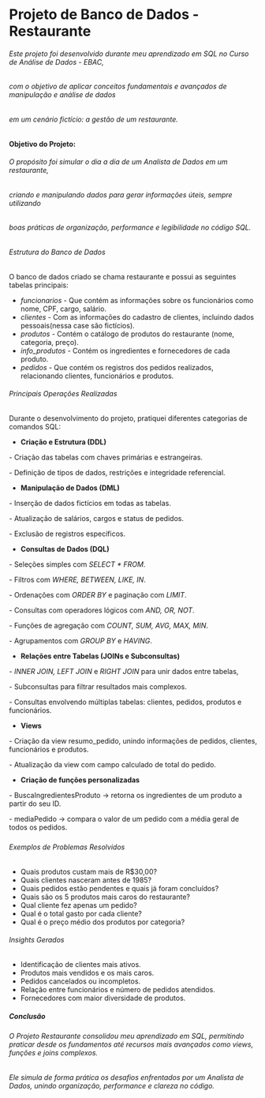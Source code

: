 # Projeto de Banco de Dados - Restaurante



###### Este projeto foi desenvolvido durante meu aprendizado em SQL no Curso de Análise de Dados - EBAC, 

###### com o objetivo de aplicar conceitos fundamentais e avançados de manipulação e análise de dados 

###### em um cenário fictício: a gestão de um restaurante.





#### Objetivo do Projeto:



###### O propósito foi simular o dia a dia de um Analista de Dados em um restaurante, 

###### criando e manipulando dados para gerar informações úteis, sempre utilizando 

###### boas práticas de organização, performance e legibilidade no código SQL.





###### Estrutura do Banco de Dados



O banco de dados criado se chama restaurante e possui as seguintes tabelas principais:



* *funcionarios* - Que contém as informações sobre os funcionários como nome, CPF, cargo, salário.
* *clientes* - Com as informações do cadastro de clientes, incluindo dados pessoais(nessa case são fictícios).
* *produtos* - Contém o catálogo de produtos do restaurante (nome, categoria, preço).
* *info\_produtos* - Contém os ingredientes e fornecedores de cada produto.
* *pedidos* - Que contém os registros dos pedidos realizados, relacionando clientes, funcionários e produtos.



###### Principais Operações Realizadas

Durante o desenvolvimento do projeto, pratiquei diferentes categorias de comandos SQL:



* **Criação e Estrutura (DDL)**

\- Criação das tabelas com chaves primárias e estrangeiras.

\- Definição de tipos de dados, restrições e integridade referencial.



* **Manipulação de Dados (DML)**

\- Inserção de dados fictícios em todas as tabelas.

\- Atualização de salários, cargos e status de pedidos.

\- Exclusão de registros específicos.



* **Consultas de Dados (DQL)**

\- Seleções simples com *SELECT \* FROM*.

\- Filtros com *WHERE, BETWEEN, LIKE, IN*.

\- Ordenações com *ORDER BY* e paginação com *LIMIT*.

\- Consultas com operadores lógicos com *AND, OR, NOT*.

\- Funções de agregação com *COUNT, SUM, AVG, MAX, MIN*.

\- Agrupamentos com *GROUP BY* e *HAVING*.



* **Relações entre Tabelas (JOINs e Subconsultas)**

*- INNER JOIN, LEFT JOIN* e *RIGHT JOIN* para unir dados entre tabelas,

\- Subconsultas para filtrar resultados mais complexos.

\- Consultas envolvendo múltiplas tabelas: clientes, pedidos, produtos e funcionários.



* **Views**

\- Criação da view resumo\_pedido, unindo informações de pedidos, clientes, funcionários e produtos.

\- Atualização da view com campo calculado de total do pedido.



* **Criação de funções personalizadas**

\- BuscaIngredientesProduto → retorna os ingredientes de um produto a partir do seu ID.

\- mediaPedido → compara o valor de um pedido com a média geral de todos os pedidos.



##### 

###### Exemplos de Problemas Resolvidos



* Quais produtos custam mais de R$30,00?
* Quais clientes nasceram antes de 1985?
* Quais pedidos estão pendentes e quais já foram concluídos?
* Quais são os 5 produtos mais caros do restaurante?
* Qual cliente fez apenas um pedido?
* Qual é o total gasto por cada cliente?
* Qual é o preço médio dos produtos por categoria?



###### Insights Gerados



* Identificação de clientes mais ativos.
* Produtos mais vendidos e os mais caros.
* Pedidos cancelados ou incompletos.
* Relação entre funcionários e número de pedidos atendidos.
* Fornecedores com maior diversidade de produtos.





##### Conclusão



###### O Projeto Restaurante consolidou meu aprendizado em SQL, permitindo praticar desde os fundamentos até recursos mais avançados como views, funções e joins complexos. 

###### Ele simula de forma prática os desafios enfrentados por um Analista de Dados, unindo organização, performance e clareza no código.

